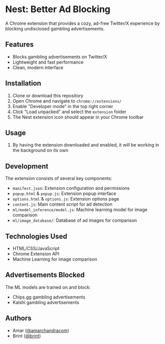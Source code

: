 # Nest: Better Ad Blocking

A Chrome extension that provides a cozy, ad-free Twitter/X experience by blocking undisclosed gambling advertisements.

## Features

- Blocks gambling advertisements on Twitter/X
- Lightweight and fast performance
- Clean, modern interface

## Installation

1. Clone or download this repository
2. Open Chrome and navigate to `chrome://extensions/`
3. Enable "Developer mode" in the top right corner
4. Click "Load unpacked" and select the `extension` folder
5. The Nest extension icon should appear in your Chrome toolbar

## Usage

1. By having the extension downloaded and enabled, it will be working in the background on its own

## Development

The extension consists of several key components:

- `manifest.json`: Extension configuration and permissions
- `popup.html` & `popup.js`: Extension popup interface
- `options.html` & `options.js`: Extension options page
- `content.js`: Main content script for ad detection
- `ml/model_inference/model.js`: Machine learning model for image comparison
- `ml/image_database/`: Database of ad images for comparison

## Technologies Used

- HTML/CSS/JavaScript
- Chrome Extension API
- Machine Learning for image comparison

## Advertisements Blocked

The ML models are trained on and block:

- Chips.gg gambling advertisements
- Kalshi gambling advertisements

## Authors

- Amar ([@amarchandracom](https://x.com/amarchandracom))
- Brint ([@brint](https://x.com/brint))
